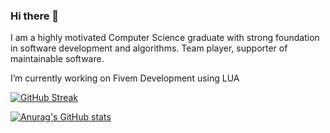 ### Hi there 👋

I am a highly motivated Computer Science graduate with strong foundation in software development and algorithms. 
Team player, supporter of maintainable software.

I’m currently working on Fivem Development using LUA

[![GitHub Streak](https://streak-stats.demolab.com?user=ArChrisVa&theme=tokyonight&mode=weekly)](https://git.io/streak-stats)

[![Anurag's GitHub stats](https://github-readme-stats.vercel.app/api?username=ArChrisVa&theme=tokyonight)](https://github.com/anuraghazra/github-readme-stats)
<!--
**ArChrisVa/ArChrisVa** is a ✨ _special_ ✨ repository because its `README.md` (this file) appears on your GitHub profile.

Here are some ideas to get you started:

- 🌱 I’m currently learning ...
- 👯 I’m looking to collaborate on ...
- 🤔 I’m looking for help with ...
- 💬 Ask me about ...
- 📫 How to reach me: ...
- 😄 Pronouns: ...
- ⚡ Fun fact: ...
-->


